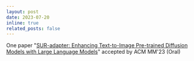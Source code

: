 ```yaml
---
layout: post
date: 2023-07-20
inline: true
related_posts: false
---
```


One paper "[SUR-adapter: Enhancing Text-to-Image Pre-trained Diffusion Models with Large Language Models](https://arxiv.org/pdf/2305.05189.pdf)" accepted by ACM MM'23 (Oral)
